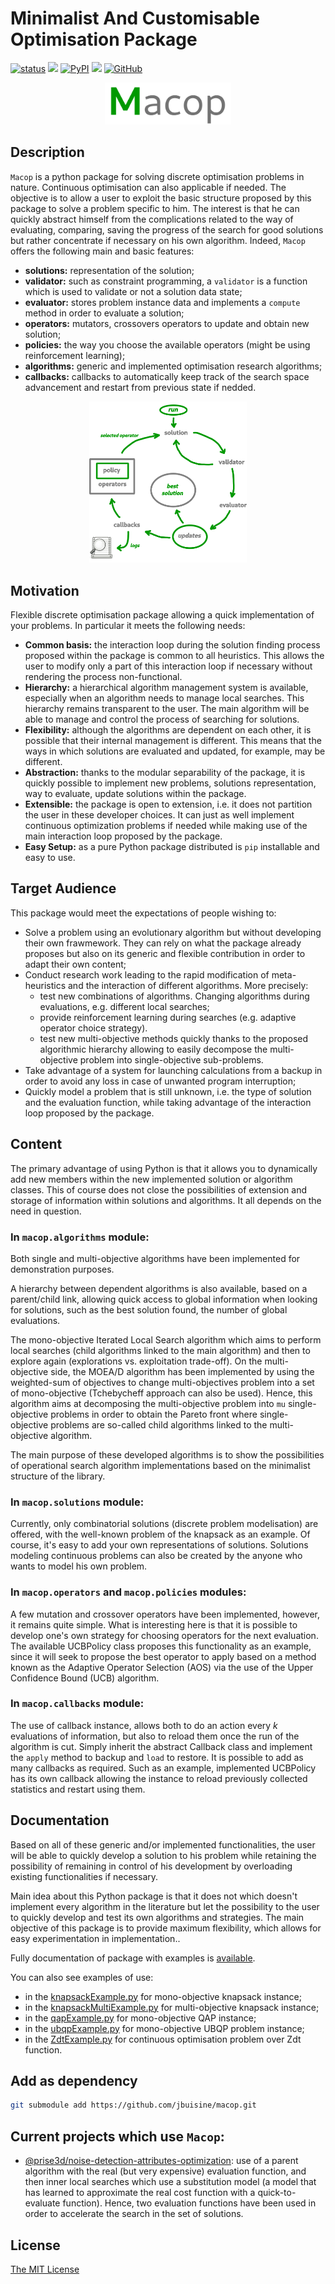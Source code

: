 # Minimalist And Customisable Optimisation Package

[![status](https://joss.theoj.org/papers/9ea7d55c4fa83808f96929cb87adff3e/status.svg)](https://joss.theoj.org/papers/9ea7d55c4fa83808f96929cb87adff3e) 
[![](https://img.shields.io/github/workflow/status/jbuisine/macop/build)](https://github.com/jbuisine/macop/actions/workflows/python-app.yml)
[![PyPI](https://img.shields.io/pypi/v/macop)](https://pypi.org/project/macop/) 
[![](https://img.shields.io/pypi/dm/macop)](https://pypi.org/project/macop/)
[![GitHub](https://img.shields.io/github/license/jbuisine/macop?style=flat)](https://github.com/jbuisine/macop/blob/master/LICENCE)

<p align="center">
    <img src="https://github.com/jbuisine/macop/blob/master/docs/source/_static/logo_macop.png" alt="" width="40%">
</p>


## Description

`Macop` is a python package for solving discrete optimisation problems in nature. Continuous optimisation can also applicable if needed. The objective is to allow a user to exploit the basic structure proposed by this package to solve a problem specific to him. The interest is that he can quickly abstract himself from the complications related to the way of evaluating, comparing, saving the progress of the search for good solutions but rather concentrate if necessary on his own algorithm. Indeed, `Macop` offers the following main and basic features: 

- **solutions:** representation of the solution;
- **validator:** such as constraint programming, a `validator` is a function which is used to validate or not a solution data state;
- **evaluator:** stores problem instance data and implements a `compute` method in order to evaluate a solution;
- **operators:** mutators, crossovers operators to update and obtain new solution;
- **policies:** the way you choose the available operators (might be using reinforcement learning);
- **algorithms:** generic and implemented optimisation research algorithms;
- **callbacks:** callbacks to automatically keep track of the search space advancement and restart from previous state if nedded.

<p align="center">
    <img src="https://github.com/jbuisine/macop/blob/master/docs/source/_static/documentation/macop_behaviour.png" alt="" width="50%">
</p>


## Motivation

Flexible discrete optimisation package allowing a quick implementation of your problems. In particular it meets the following needs:

- **Common basis:** the interaction loop during the solution finding process proposed within the package is common to all heuristics. This allows the user to modify only a part of this interaction loop if necessary without rendering the process non-functional.
- **Hierarchy:** a hierarchical algorithm management system is available, especially when an algorithm needs to manage local searches. This hierarchy remains transparent to the user. The main algorithm will be able to manage and control the process of searching for solutions.
- **Flexibility:** although the algorithms are dependent on each other, it is possible that their internal management is different. This means that the ways in which solutions are evaluated and updated, for example, may be different.
- **Abstraction:** thanks to the modular separability of the package, it is quickly possible to implement new problems, solutions representation, way to evaluate, update solutions within the package.
- **Extensible:** the package is open to extension, i.e. it does not partition the user in these developer choices. It can just as well implement continuous optimization problems if needed while making use of the main interaction loop proposed by the package.
- **Easy Setup:** as a pure Python package distributed is ``pip`` installable and easy to use.

## Target Audience 

This package would meet the expectations of people wishing to: 
- Solve a problem using an evolutionary algorithm but without developing their own frawmework. They can rely on what the package already proposes but also on its generic and flexible contribution in order to adapt their own content;
- Conduct research work leading to the rapid modification of meta-heuristics and the interaction of different algorithms. More precisely:
  - test new combinations of algorithms. Changing algorithms during evaluations, e.g. different local searches;
  - provide reinforcement learning during searches (e.g. adaptive operator choice strategy).
  - test new multi-objective methods quickly thanks to the proposed algorithmic hierarchy allowing to easily decompose the multi-objective problem into single-objective sub-problems.
- Take advantage of a system for launching calculations from a backup in order to avoid any loss in case of unwanted program interruption;
- Quickly model a problem that is still unknown, i.e. the type of solution and the evaluation function, while taking advantage of the interaction loop proposed by the package.

## Content

The primary advantage of using Python is that it allows you to dynamically add new members within the new implemented solution or algorithm classes. This of course does not close the possibilities of extension and storage of information within solutions and algorithms. It all depends on the need in question.

### In `macop.algorithms` module:

Both single and multi-objective algorithms have been implemented for demonstration purposes. 

A hierarchy between dependent algorithms is also available, based on a parent/child link, allowing quick access to global information when looking for solutions, such as the best solution found, the number of global evaluations.

The mono-objective Iterated Local Search algorithm which aims to perform local searches (child algorithms linked to the main algorithm) and then to explore again (explorations vs. exploitation trade-off). On the multi-objective side, the MOEA/D algorithm has been implemented by using the weighted-sum of objectives to change multi-objectives problem into a set of mono-objective (Tchebycheff approach can also be used). Hence, this algorithm aims at decomposing the multi-objective problem into `mu` single-objective problems in order to obtain the Pareto front where single-objective problems are so-called child algorithms linked to the multi-objective algorithm.

The main purpose of these developed algorithms is to show the possibilities of operational search algorithm implementations based on the minimalist structure of the library.

### In `macop.solutions` module:

Currently, only combinatorial solutions (discrete problem modelisation) are offered, with the well-known problem of the knapsack as an example. Of course, it's easy to add your own representations of solutions. Solutions modeling continuous problems can also be created by the anyone who wants to model his own problem.

### In `macop.operators` and `macop.policies` modules:

A few mutation and crossover operators have been implemented, however, it remains quite simple. What is interesting here is that it is possible to develop one's own strategy for choosing operators for the next evaluation. The available UCBPolicy class proposes this functionality as an example, since it will seek to propose the best operator to apply based on a method known as the Adaptive Operator Selection (AOS) via the use of the Upper Confidence Bound (UCB) algorithm. 

### In `macop.callbacks` module:

The use of callback instance, allows both to do an action every $k$ evaluations of information, but also to reload them once the run of the algorithm is cut. Simply inherit the abstract Callback class and implement the `apply` method to backup and `load` to restore. It is possible to add as many callbacks as required. Such as an example, implemented UCBPolicy has its own callback allowing the instance to reload previously collected statistics and restart using them.


## Documentation

Based on all of these generic and/or implemented functionalities, the user will be able to quickly develop a solution to his problem while retaining the possibility of remaining in control of his development by overloading existing functionalities if necessary.

Main idea about this Python package is that it does not which doesn't implement every algorithm in the literature but let the possibility to the user to quickly develop and test its own algorithms and strategies. The main objective of this package is to provide maximum flexibility, which allows for easy experimentation in implementation..

Fully documentation of package with examples is [available](https://jbuisine.github.io/macop). 

You can also see examples of use:
-  in the [knapsackExample.py](https://github.com/jbuisine/macop/blob/master/examples/knapsackExample.py) for mono-objective knapsack instance;
-  in the [knapsackMultiExample.py](https://github.com/jbuisine/macop/blob/master/examples/knapsackMultiExample.py) for multi-objective knapsack instance;
-  in the [qapExample.py](https://github.com/jbuisine/macop/blob/master/examples/qapExample.py) for mono-objective QAP instance;
-  in the [ubqpExample.py](https://github.com/jbuisine/macop/blob/master/examples/ubqpExample.py) for mono-objective UBQP problem instance;
-  in the [ZdtExample.py](https://github.com/jbuisine/macop/blob/master/examples/ZdtExample.py) for continuous optimisation problem over Zdt function.

## Add as dependency

```bash
git submodule add https://github.com/jbuisine/macop.git
```

## Current projects which use `Macop`:

- [@prise3d/noise-detection-attributes-optimization](https://github.com/prise-3d/noise-detection-attributes-optimization): use of a parent algorithm with the real (but very expensive) evaluation function, and then inner local searches which use a substitution model (a model that has learned to approximate the real cost function with a quick-to-evaluate function). Hence, two evaluation functions have been used in order to accelerate the search in the set of solutions.

## License

[The MIT License](LICENSE)